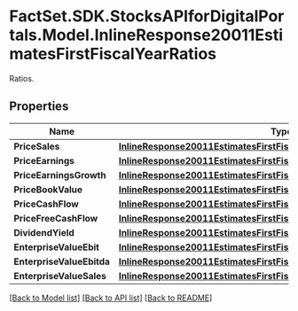 # FactSet.SDK.StocksAPIforDigitalPortals.Model.InlineResponse20011EstimatesFirstFiscalYearRatios
Ratios.

## Properties

Name | Type | Description | Notes
------------ | ------------- | ------------- | -------------
**PriceSales** | [**InlineResponse20011EstimatesFirstFiscalYearRatiosPriceSales**](InlineResponse20011EstimatesFirstFiscalYearRatiosPriceSales.md) |  | [optional] 
**PriceEarnings** | [**InlineResponse20011EstimatesFirstFiscalYearRatiosPriceEarnings**](InlineResponse20011EstimatesFirstFiscalYearRatiosPriceEarnings.md) |  | [optional] 
**PriceEarningsGrowth** | [**InlineResponse20011EstimatesFirstFiscalYearRatiosPriceEarningsGrowth**](InlineResponse20011EstimatesFirstFiscalYearRatiosPriceEarningsGrowth.md) |  | [optional] 
**PriceBookValue** | [**InlineResponse20011EstimatesFirstFiscalYearRatiosPriceBookValue**](InlineResponse20011EstimatesFirstFiscalYearRatiosPriceBookValue.md) |  | [optional] 
**PriceCashFlow** | [**InlineResponse20011EstimatesFirstFiscalYearRatiosPriceCashFlow**](InlineResponse20011EstimatesFirstFiscalYearRatiosPriceCashFlow.md) |  | [optional] 
**PriceFreeCashFlow** | [**InlineResponse20011EstimatesFirstFiscalYearRatiosPriceFreeCashFlow**](InlineResponse20011EstimatesFirstFiscalYearRatiosPriceFreeCashFlow.md) |  | [optional] 
**DividendYield** | [**InlineResponse20011EstimatesFirstFiscalYearRatiosDividendYield**](InlineResponse20011EstimatesFirstFiscalYearRatiosDividendYield.md) |  | [optional] 
**EnterpriseValueEbit** | [**InlineResponse20011EstimatesFirstFiscalYearRatiosEnterpriseValueEbit**](InlineResponse20011EstimatesFirstFiscalYearRatiosEnterpriseValueEbit.md) |  | [optional] 
**EnterpriseValueEbitda** | [**InlineResponse20011EstimatesFirstFiscalYearRatiosEnterpriseValueEbitda**](InlineResponse20011EstimatesFirstFiscalYearRatiosEnterpriseValueEbitda.md) |  | [optional] 
**EnterpriseValueSales** | [**InlineResponse20011EstimatesFirstFiscalYearRatiosEnterpriseValueSales**](InlineResponse20011EstimatesFirstFiscalYearRatiosEnterpriseValueSales.md) |  | [optional] 

[[Back to Model list]](../README.md#documentation-for-models) [[Back to API list]](../README.md#documentation-for-api-endpoints) [[Back to README]](../README.md)

